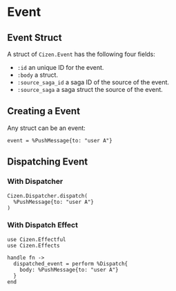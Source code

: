 # Event

## Event Struct

A struct of `Cizen.Event` has the following four fields:

- `:id` an unique ID for the event.
- `:body` a struct.
- `:source_saga_id` a saga ID of the source of the event.
- `:source_saga` a saga struct the source of the event.

## Creating a Event

Any struct can be an event:

    event = %PushMessage{to: "user A"}

## Dispatching Event

### With Dispatcher

    Cizen.Dispatcher.dispatch(
      %PushMessage{to: "user A"}
    )

### With Dispatch Effect

    use Cizen.Effectful
    use Cizen.Effects

    handle fn ->
      dispatched_event = perform %Dispatch{
        body: %PushMessage{to: "user A"}
      }
    end
